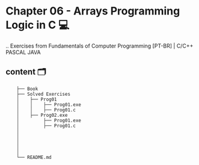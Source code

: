 # Chapter 06 - Arrays Programming Logic in C 💻

.. Exercises from Fundamentals of Computer Programming [PT-BR] | C/C++ PASCAL JAVA

## content 🗂

        ├── Book                             
        ├── Solved Exercises  
        │    ├── Prog01  
        │    │    ├── Prog01.exe
        │    │    ├── Prog01.c
        │    ├── Prog02.exe
        │         ├── Prog01.exe
        │         ├── Prog01.c
        │ 
        │   
        │    
        │    
        │
        └── README.md